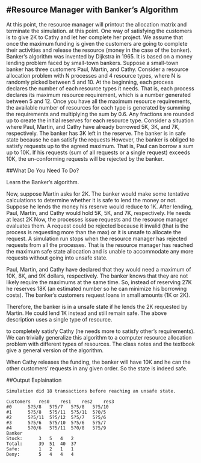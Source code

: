 















	

#Resource Manager with Banker’s Algorithm
-----------------------------------------
At this point, the resource manager will printout the allocation matrix and terminate the simulation.
at this point. One way of satisfying the customers is to give 2K to Cathy and let her complete her project. We assume that once the maximum funding is given the customers are going to complete their activities and release the resource (money in the case of the banker).
Banker’s algorithm was invented by Dijkstra in 1965. It is based on a money lending problem faced by small-town bankers. Suppose a small-town banker has three customers Paul, Martin, and Cathy.
Consider a resource allocation problem with N processes and 4 resource types, where N is randomly picked between 5 and 10. At the beginning, each process declares the number of each resource types it needs. That is, each process declares its maximum resource requirement, which is a number generated between 5 and 12. Once you have all the maximum resource requirements, the available number of resources for each type is generated by summing the requirements and multiplying the sum by 0.6. Any fractions are rounded up to create the initial reserves for each resource type.
Consider a situation where Paul, Martin, and Cathy have already borrowed 5K, 3K, and 7K, respectively. The banker has 3K left in the reserve. The banker is in safe state because he can satisfy the requests
However, the banker is obliged to satisfy requests up to the agreed maximum. That is, Paul can borrow a sum up to 10K. If his requests (sum of all requests or a single request) exceeds 10K, the un-conforming requests will be rejected by the banker.

##What Do You Need To Do?


Learn the Banker’s algorithm.

Now, suppose Martin asks for 2K. The banker would make some tentative calculations to determine whether it is safe to lend the money or not. Suppose he lends the money his reserve would reduce to 1K. After lending, Paul, Martin, and Cathy would hold 5K, 5K, and 7K, respectively. He needs at least 2K
Now, the processes issue requests and the resource manager evaluates them. A request could be rejected because it invalid (that is the process is requesting more than the max) or it is unsafe to allocate the request. A simulation run stops when the resource manager has rejected requests from all the processes. That is the resource manager has reached the maximum safe state allocation and is unable to accommodate any more requests without going into unsafe state.

Paul, Martin, and Cathy have declared that they would need a maximum of 10K, 8K, and 9K dollars, respectively. The banker knows that they are not likely require the maximums at the same time. So, instead of reserving 27K he reserves 18K (an estimated number so he can minimize his borrowing costs). The banker’s customers request loans in small amounts (1K or 2K).

Therefore, the banker is in a unsafe state if he lends the 2K requested by Martin. He could lend 1K instead and still remain safe. The above description uses a single type of resource.

to completely satisfy Cathy (he needs more to satisfy other’s requirements).
We can trivially generalize this algorithm to a computer resource allocation problem with different types of resources. The class notes and the textbook give a general version of the algorithm.

When Cathy releases the funding, the banker will have 10K and he can the other customers’ requests in any given order. So the state is indeed safe.


##Output Explaination

	Simulation did 18 transactions before reaching an unsafe state.

	Customers	res0	res1	res2	res3
	#0		5?5/8	5?5/7	5?5/8	5?5/10
	#1		5?5/8	5?5/11	5?5/11	5?0/5
	#2		5?5/11	5?5/12	5?5/7	5?5/6
	#3		5?5/6	5?5/10	5?5/6	5?5/7
	#4		5?0/6	5?5/11	5?0/8	5?5/9
	Banker
	Stock:		3	5	4	2
	Total:		39	51	40	37
	Safe:		1	2	1	1
	Deny:		5	4	4	4
